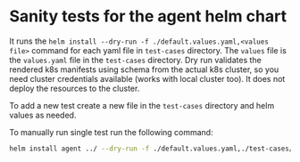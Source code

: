# Sanity tests for the agent helm chart

It runs the `helm install --dry-run -f ./default.values.yaml,<values file>` command for each yaml file in `test-cases` directory. The `values` file is the `values.yaml` file in the `test-cases` directory.
Dry run validates the rendered k8s manifests using schema from the actual k8s cluster, so you need cluster credentials available (works with local cluster too).
It does not deploy the resources to the cluster.

To add a new test create a new file in the `test-cases` directory and helm values as needed.

To manually run single test run the following command:
```bash
helm install agent ../ --dry-run -f ./default.values.yaml,./test-cases/strict-security.values.yaml
```
